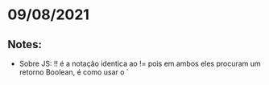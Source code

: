 # 09/08/2021

## Notes:
- Sobre JS: !! é a notação identica ao != pois em ambos eles procuram um retorno Boolean, é como usar o `

